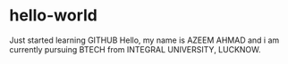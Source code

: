 # hello-world
Just started learning GITHUB 
Hello, my name is AZEEM AHMAD and i am currently pursuing BTECH 
from INTEGRAL UNIVERSITY, LUCKNOW.
